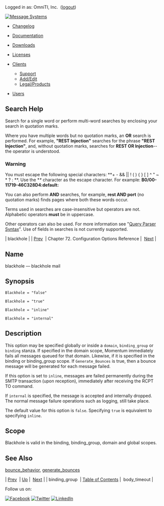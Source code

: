 Logged in as: OmniTI, Inc.  ([logout](https://support.messagesystems.com/logout.php))

[![Message Systems](https://support.messagesystems.com/images/ms-white205.png)](https://support.messagesystems.com/start.php) 

*   [Changelog](https://support.messagesystems.com/start.php?show=changelog)
*   [Documentation](https://support.messagesystems.com/docs/)
*   [Downloads](https://support.messagesystems.com/start.php)

*   [Licenses](https://support.messagesystems.com/license_summary.php)
*   <a href="">Clients</a>
    *   [Support](https://support.messagesystems.com/cs.php)
    *   [Add/Edit](https://support.messagesystems.com/edit_client.php)
    *   [Legal/Products](https://support.messagesystems.com/edit_products.php)
*   [Users](https://support.messagesystems.com/edit_customer.php)

## Search Help

Search for a single word or perform multi-word searches by enclosing your search in quotation marks.

Where you have multiple words but no quotation marks, an **OR** search is performed. For example, **"REST Injection"** searches for the phrase **"REST Injection"**, and, without quotation marks, searches for **REST OR Injection**--the operator is understood.

### Warning

You must escape the following special characters: **+ - && || ! ( ) { } [ ] ^ " ~ * ? : \**. Use the **\** character as the escape character. For example: **B0/00-11719-46C328D4\:default\:**

You can also perform **AND** searches, for example, **rest AND port** (no quotation marks) finds pages where both these words occur.

Terms used in searches are case-insensitive but operators are not. Alphabetic operators **must** be in uppercase.

Other operators can also be used. For more information see "[Query Parser Syntax](https://lucene.apache.org/core/old_versioned_docs/versions/3_0_0/queryparsersyntax.html)". Use of fields in searches is not currently supported.

| blackhole |
| [Prev](conf.ref.binding_group.php)  | Chapter 72. Configuration Options Reference |  [Next](conf.ref.body_timeout.php) |

<a name="conf.ref.blackhole"></a>
## Name

blackhole — blackhole mail

## Synopsis

`Blackhole = "false"`

`Blackhole = "true"`

`Blackhole = "inline"`

`Blackhole = "internal"`

<a name="idp23674720"></a>
## Description

This option may be specified globally or inside a `domain`, `binding_group` or `binding` stanza. If specified in the domain scope, Momentum immediately fails all messages queued for that domain. Likewise, if it is specified in the binding or binding_group scope. If `Generate_Bounces` is true, then a bounce message will be generated for each message failed.

If this option is set to `inline`, messages are failed permanently during the SMTP transaction (upon reception), immediately after receiving the RCPT TO command.

If `internal` is specified, the message is accepted and internally dropped. The normal message failure operations such as logging, still take place.

The default value for this option is `false`. Specifying `true` is equivalent to specifying `inline`.

<a name="idp23682528"></a>
## Scope

Blackhole is valid in the binding, binding_group, domain and global scopes.

<a name="idp23684400"></a>
## See Also

[bounce_behavior](conf.ref.bounce_behavior.php "bounce_behavior"), [generate_bounces](conf.ref.generate_bounces.php "generate_bounces")

| [Prev](conf.ref.binding_group.php)  | [Up](config.options.ref.php) |  [Next](conf.ref.body_timeout.php) |
| binding_group  | [Table of Contents](index.php) |  body_timeout |

Follow us on:

[![Facebook](https://support.messagesystems.com/images/icon-facebook.png)](http://www.facebook.com/messagesystems) [![Twitter](https://support.messagesystems.com/images/icon-twitter.png)](http://twitter.com/#!/MessageSystems) [![LinkedIn](https://support.messagesystems.com/images/icon-linkedin.png)](http://www.linkedin.com/company/message-systems)